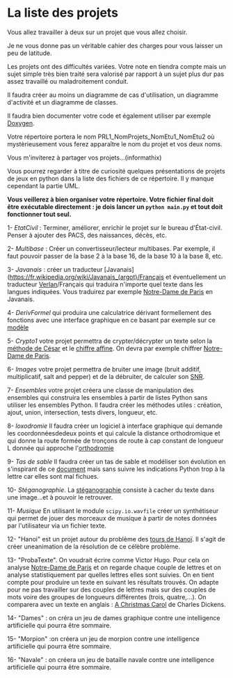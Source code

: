 # La liste des projets

Vous allez travailler à deux sur un projet que vous allez choisir.

Je ne vous donne pas un véritable cahier des charges pour vous laisser un peu de
latitude.

Les projets  ont des difficultés variées.  Votre note en tiendra  compte mais un
sujet simple très bien traité sera valorisé  par rapport à un sujet plus dur pas
assez travaillé ou maladroitement conduit.

Il  faudra créer  au  moins  un diagramme  de  cas  d'utilisation, un  diagramme
d'activité et un diagramme de classes.

Il  faudra  bien  documenter  votre  code  et  également  utiliser  par  exemple
[Doxygen](https://github.com/doxygen/doxygen).

Votre   répertoire    portera   le   nom    PRL1_NomProjets_NomEtu1_NomEtu2   où
mystèrieusement vous ferez apparaître le nom du projet et vos deux noms.
 
 
Vous m'inviterez à partager vos projets...(informathix)

Vous pourrez regarder à titre de curiosité quelques présentations de projets de jeux en python dans la liste des fichiers de ce répertoire. Il y manque cependant la partie UML.

**Vous veillerez à bien organiser votre répertoire. Votre fichier final doit être exécutable directement : je dois lancer un `python main.py` et tout doit fonctionner tout seul.** 

1- *EtatCivil* : Terminer, améliorer, enrichir le projet sur le bureau d'État-civil. Penser à
ajouter des PACS, des naissances, décès, etc.

2- *Multibase* : Créer un convertisseur/lecteur multibases. Par exemple, il faut pouvoir
passer de la base 2 à la base 16, de la base 10 à la base 8, etc.

3-          *Javanais*          :          créer          un          traducteur
[Javanais](https://fr.wikipedia.org/wiki/Javanais_(argot)/Français            et
éventuellement                           un                           traducteur
[Verlan](https://fr.wikipedia.org/wiki/Verlan)/Français  qui traduira  n'importe
quel texte  dans les langues  indiquées. Vous traduirez par  exemple [Notre-Dame
de Paris](http://www.gutenberg.org/files/2610/2610-0.txt) en Javanais.

4-  *DerivFormel*  qui  produira  une  calculatrice  dérivant  formellement  des
fonctions  avec  une  interface  graphique  en ce  basant  par  exemple  sur  ce
[modèle](https://download.tuxfamily.org/tehessinmath/les_sources/differentiator-scalajs.html)

5- *Crypto1* votre projet permettra de crypter/décrypter un texte selon la [méthode de
César](https://fr.wikipedia.org/wiki/Chiffrement_par_d%C3%A9calage)     et    le
[chiffre  affine](https://fr.wikipedia.org/wiki/Chiffre_affine).  On  devra  par
exemple chiffrer  [Notre-Dame
de Paris](http://www.gutenberg.org/files/2610/2610-0.txt).


6-  *Images*  votre  projet  permettra  de bruiter  une  image  (bruit  additif,
multiplicatif,  salt   and  pepper)  et   de  la  débruiter,  de   calculer  son
[SNR](https://fr.wikipedia.org/wiki/Rapport_signal_sur_bruit).

7- *Ensembles* votre projet créera une  classe de manipulation des ensembles qui
construira les ensembles  à partir de listes Python sans  utiliser les ensembles
Python.  Il  faudra  créer  les   méthodes  utiles  :  création,  ajout,  union,
intersection, tests divers, longueur, etc.

8- *loxodromie*  Il faudra créer un  logiciel à interface graphique  qui demande
les coordonnéesdedeux  points et  qui calcule la  distance orthodromique  et qui
donne la route formée  de tronçons de route à cap constant  de longueur L donnée
qui approche l'[orthodromie](https://fr.wikipedia.org/wiki/Orthodromie)

9- *Tas de sable* Il faudra créer un  tas de sable et modéliser son évolution en
s'inspirant                                 de                                ce
[document](https://mines-ponts.fr/pages/static/projet2015/informatiquepourtous.pdf)
mais sans  suivre les  indications Python trop  à la lettre  car elles  sont mal
fichues.

10-  *Stéganographie*. La  [stéganographie](https://fr.wikipedia.org/wiki/St%C3%A9ganographie) consiste  à cacher  du texte  dans une
image...et à pouvoir le retrouver. 

11- *Musique*  En utilisant le  module `scipy.io.wavfile` créer  un synthétiseur
qui  permet de  jouer des  morceaux de  musique à  partir de  notes données  par
l'utilisateur via un fichier texte.


12- "Hanoi" est un projet autour du  problème des [tours de Hanoï](https://fr.wikipedia.org/wiki/Tours_de_Hano%C3%AF). Il s'agit de
créer uneanimation de la résolution de ce célèbre problème.

13- "ProbaTexte". On voudrait écrire comme Victor Hugo. Pour cela on analyse  [Notre-Dame
de Paris](http://www.gutenberg.org/files/2610/2610-0.txt)  et on  regarde chaque
couple de lettres  et on analyse statistiquement par quelles  lettres elles sont
suivies. On en tient compte pour produire un texte en suivant les résultats
trouvés. On adapte pour ne pas travailler sur des couples de lettres mais sur des
couples   de  mots   voire  des   groupes  de   longueurs  différentes   (trois,
quatre,...).   On  comparera   avec  un   texte  en   anglais  :   [A  Christmas
Carol](http://www.gutenberg.org/cache/epub/19337/pg19337.txt)     de     Charles
Dickens.

14- "Dames" : on créra un jeu de dames graphique contre une intelligence artificielle qui
pourra être sommaire.

15- "Morpion" :on créera un jeu de morpion contre une intelligence artificielle qui
pourra être sommaire. 

16- "Navale" : on créera un jeu de bataille navale  contre une intelligence artificielle qui
pourra être sommaire. 






